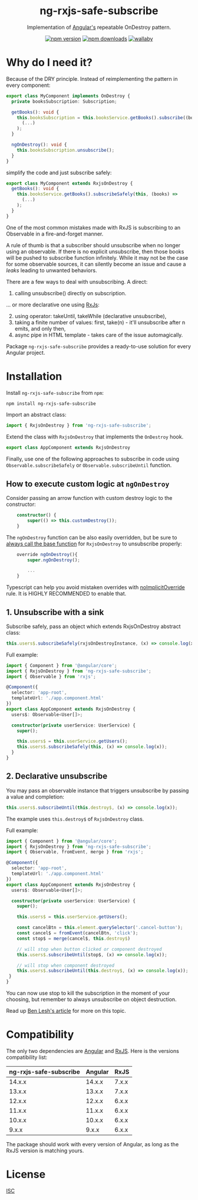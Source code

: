 <h1 align="center">ng-rxjs-safe-subscribe</h1>

<p align="center">
Implementation of <a href="https://angular.io/">Angular's</a> repeatable OnDestroy pattern.
</p>

<p align="center">
    <a href="https://badge.fury.io/js/ng-rxjs-safe-subscribe"><img src="https://badge.fury.io/js/ng-rxjs-safe-subscribe.svg" alt="npm version" ></a>
    <a href="https://npmjs.org/ng-rxjs-safe-subscribe"><img src="https://img.shields.io/npm/dm/ng-rxjs-safe-subscribe.svg" alt="npm downloads" ></a>
    <a href="https://wallabyjs.com/oss/"><img src="https://img.shields.io/badge/wallaby.js-powered-blue.svg?style=flat&logo=github" alt="wallaby" ></a>
</p>

# Why do I need it?

Because of the DRY principle. Instead of reimplementing the pattern in every component:

```typescript
export class MyComponent implements OnDestroy {
  private booksSubscription: Subscription;

  getBooks(): void {
    this.booksSubscription = this.booksService.getBooks().subscribe((books) =>
      (...)
    );
  }

  ngOnDestroy(): void {
    this.booksSubscription.unsubscribe();
  }
}
```

simplify the code and just subscribe safely:

```typescript
export class MyComponent extends RxjsOnDestroy {
  getBooks(): void {
    this.booksService.getBooks().subscribeSafely(this, (books) =>
      (...)
    );
  }
}
```

One of the most common mistakes made with RxJS is subscribing to an Observable in a fire-and-forget manner.

A rule of thumb is that a subscriber should unsubscribe when no longer using an observable. If there is no explicit unsubscribe, then those books will be pushed to subscribe function infinitely. While it may not be the case for some observable sources, it can silently become an issue and cause a <i>leaks</i> leading to unwanted behaviors.

There are a few ways to deal with unsubscribing. A direct:

1. calling unsubscribe() directly on subscription.

... or more declarative one using <a href="https://rxjs-dev.firebaseapp.com/guide/overview/">RxJs</a>:

2. using operator: takeUntil, takeWhile (declarative unsubscribe),
3. taking a finite number of values: first, take(n) - it'll unsubscribe after n emits, and only then,
4. async pipe in HTML template - takes care of the issue automagically.

Package `ng-rxjs-safe-subscribe` provides a ready-to-use solution for every Angular project.

# Installation

Install `ng-rxjs-safe-subscribe` from `npm`:

```bash
npm install ng-rxjs-safe-subscribe
```

Import an abstract class:

```typescript
import { RxjsOnDestroy } from 'ng-rxjs-safe-subscribe';
```

Extend the class with `RxjsOnDestroy` that implements the `OnDestroy` hook.

```typescript
export class AppComponent extends RxjsOnDestroy
```

Finally, use one of the following approaches to subscribe in code using `Observable.subscribeSafely` or `Observable.subscribeUntil` function.

## How to execute custom logic at `ngOnDestroy`

Consider passing an arrow function with custom destroy logic to the constructor:

```typescript
    constructor() {
        super(() => this.customDestroy());
    }
```

The `ngOnDestroy` function can be also easily overridden, but be sure to <u>always call the base function</u> for `RxjsOnDestroy` to unsubscribe properly:

```typescript
    override ngOnDestroy(){
        super.ngOnDestroy();

        ...
    }
```

Typescript can help you avoid mistaken overrides with [noImplicitOverride](https://www.typescriptlang.org/tsconfig#noImplicitOverride) rule. It is HIGHLY RECOMMENDED to enable that.

## 1. Unsubscribe with a sink

Subscribe safely, pass an object which extends RxjsOnDestroy abstract class:

```typescript
this.users$.subscribeSafely(rxjsOnDestroyInstance, (x) => console.log(x));
```

Full example:

```typescript
import { Component } from '@angular/core';
import { RxjsOnDestroy } from 'ng-rxjs-safe-subscribe';
import { Observable } from 'rxjs';

@Component({
  selector: 'app-root',
  templateUrl: './app.component.html'
})
export class AppComponent extends RxjsOnDestroy {
  users$: Observable<User[]>;

  constructor(private userService: UserService) {
    super();

    this.users$ = this.userService.getUsers();
    this.users$.subscribeSafely(this, (x) => console.log(x));
  }
}
```

## 2. Declarative unsubscribe

You may pass an observable instance that triggers unsubscribe by passing a value and completion:

```typescript
this.users$.subscribeUntil(this.destroy$, (x) => console.log(x));
```

The example uses `this.destroy$` of `RxjsOnDestroy` class.

Full example:

```typescript
import { Component } from '@angular/core';
import { RxjsOnDestroy } from 'ng-rxjs-safe-subscribe';
import { Observable, fromEvent, merge } from 'rxjs';

@Component({
  selector: 'app-root',
  templateUrl: './app.component.html'
})
export class AppComponent extends RxjsOnDestroy {
  users$: Observable<User[]>;

  constructor(private userService: UserService) {
    super();

    this.users$ = this.userService.getUsers();

    const cancelBtn = this.element.querySelector('.cancel-button');
    const cancel$ = fromEvent(cancelBtn, 'click');
    const stop$ = merge(cancel$, this.destroy$)

    // will stop when button clicked or component destroyed
    this.users$.subscribeUntil(stop$, (x) => console.log(x));

    // will stop when component destroyed
    this.users$.subscribeUntil(this.destroy$, (x) => console.log(x));
 }
}
```

You can now use stop to kill the subscription in the moment of your choosing, but remember to always unsubscribe on object destruction.

Read up [Ben Lesh's article](https://medium.com/@benlesh/rxjs-dont-unsubscribe-6753ed4fda87) for more on this topic.

# Compatibility

The only two dependencies are [Angular](https://angular.io) and [RxJS](https://rxjs-dev.firebaseapp.com/guide/overview).
Here is the versions compatibility list:

| ng-rxjs-safe-subscribe | Angular | RxJS  |
| ---------------------- | ------- | ----- |
| 14.x.x                 | 14.x.x  | 7.x.x |
| 13.x.x                 | 13.x.x  | 7.x.x |
| 12.x.x                 | 12.x.x  | 6.x.x |
| 11.x.x                 | 11.x.x  | 6.x.x |
| 10.x.x                 | 10.x.x  | 6.x.x |
| 9.x.x                  | 9.x.x   | 6.x.x |

The package should work with every version of Angular, as long as the RxJS version is matching yours.

# License

[ISC](https://opensource.org/licenses/ISC)
